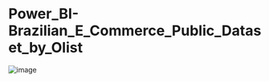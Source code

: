 # Power_BI-Brazilian_E_Commerce_Public_Dataset_by_Olist

![image](https://github.com/e19931107/Power_BI-Brazilian_E_Commerce_Public_Dataset_by_Olist/assets/50692450/34460bb7-8565-41d0-9dea-28c5c7875596)
